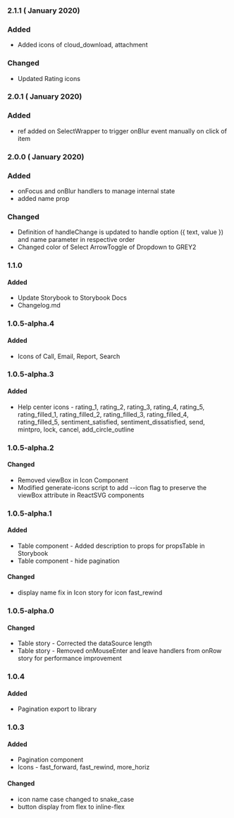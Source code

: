 ### 2.1.1 ( January 2020)

### Added
- Added icons of cloud_download, attachment

### Changed
- Updated Rating icons

### 2.0.1 ( January 2020)

### Added
- ref added on SelectWrapper to trigger onBlur event manually on click of item

### 2.0.0 ( January 2020)

### Added
- onFocus and onBlur handlers to manage internal state
- added name prop

### Changed
- Definition of handleChange is updated to handle option ({ text, value }) and name parameter in respective order
- Changed color of Select ArrowToggle of Dropdown to GREY2

### 1.1.0

#### Added
- Update Storybook to Storybook Docs
- Changelog.md

### 1.0.5-alpha.4

#### Added
- Icons of Call, Email, Report, Search

### 1.0.5-alpha.3

#### Added 
- Help center icons - rating_1, rating_2, rating_3, rating_4, rating_5, rating_filled_1, rating_filled_2, rating_filled_3, rating_filled_4, rating_filled_5, sentiment_satisfied, sentiment_dissatisfied, send, mintpro, lock, cancel, add_circle_outline
  

### 1.0.5-alpha.2

#### Changed
- Removed viewBox in Icon Component
- Modified generate-icons script to add --icon flag to preserve the viewBox attribute in ReactSVG components


### 1.0.5-alpha.1

#### Added
- Table component - Added description to props for propsTable in Storybook
- Table component - hide pagination

#### Changed
- display name fix in Icon story for icon fast_rewind

### 1.0.5-alpha.0

#### Changed
- Table story - Corrected the dataSource length
- Table story - Removed onMouseEnter and leave handlers from onRow story for performance improvement

### 1.0.4

#### Added 
- Pagination export to library


### 1.0.3

#### Added
- Pagination component
- Icons - fast_forward, fast_rewind, more_horiz

#### Changed
- icon name case changed to snake_case
- button display from flex to inline-flex
